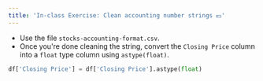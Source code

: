 ```yaml
---
title: 'In-class Exercise: Clean accounting number strings 💵'
---
```


- Use the file `stocks-accounting-format.csv`.
- Once you're done cleaning the string, convert the `Closing Price` column into a `float` type column using `astype(float)`.

```python
df['Closing Price'] = df['Closing Price'].astype(float)
```
